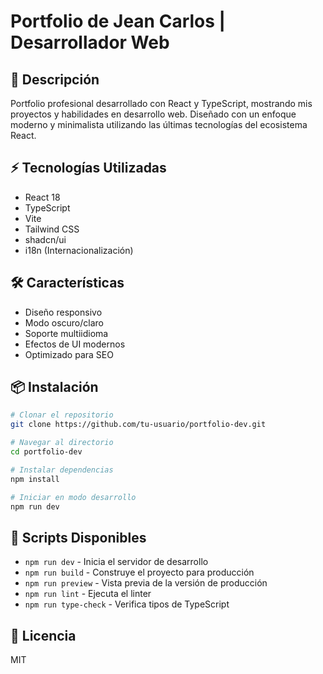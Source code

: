 # Portfolio de Jean Carlos | Desarrollador Web

## 🚀 Descripción
Portfolio profesional desarrollado con React y TypeScript, mostrando mis proyectos y habilidades en desarrollo web. Diseñado con un enfoque moderno y minimalista utilizando las últimas tecnologías del ecosistema React.

## ⚡ Tecnologías Utilizadas
- React 18
- TypeScript
- Vite
- Tailwind CSS
- shadcn/ui
- i18n (Internacionalización)

## 🛠️ Características
- Diseño responsivo
- Modo oscuro/claro
- Soporte multiidioma
- Efectos de UI modernos
- Optimizado para SEO

## 📦 Instalación

```bash
# Clonar el repositorio
git clone https://github.com/tu-usuario/portfolio-dev.git

# Navegar al directorio
cd portfolio-dev

# Instalar dependencias
npm install

# Iniciar en modo desarrollo
npm run dev
```

## 🔧 Scripts Disponibles
- `npm run dev` - Inicia el servidor de desarrollo
- `npm run build` - Construye el proyecto para producción
- `npm run preview` - Vista previa de la versión de producción
- `npm run lint` - Ejecuta el linter
- `npm run type-check` - Verifica tipos de TypeScript

## 📝 Licencia
MIT
